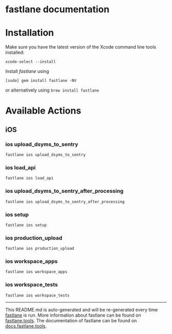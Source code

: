 fastlane documentation
================
# Installation

Make sure you have the latest version of the Xcode command line tools installed:

```
xcode-select --install
```

Install _fastlane_ using
```
[sudo] gem install fastlane -NV
```
or alternatively using `brew install fastlane`

# Available Actions
## iOS
### ios upload_dsyms_to_sentry
```
fastlane ios upload_dsyms_to_sentry
```

### ios load_api
```
fastlane ios load_api
```

### ios upload_dsyms_to_sentry_after_processing
```
fastlane ios upload_dsyms_to_sentry_after_processing
```

### ios setup
```
fastlane ios setup
```

### ios production_upload
```
fastlane ios production_upload
```

### ios workspace_apps
```
fastlane ios workspace_apps
```

### ios workspace_tests
```
fastlane ios workspace_tests
```


----

This README.md is auto-generated and will be re-generated every time [fastlane](https://fastlane.tools) is run.
More information about fastlane can be found on [fastlane.tools](https://fastlane.tools).
The documentation of fastlane can be found on [docs.fastlane.tools](https://docs.fastlane.tools).
